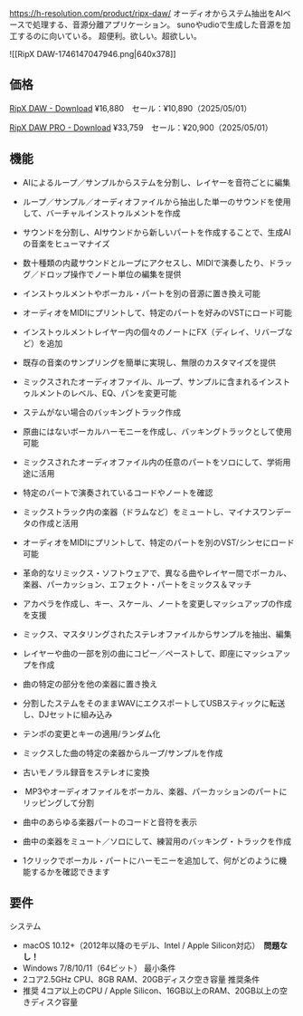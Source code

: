 https://h-resolution.com/product/ripx-daw/
オーディオからステム抽出をAIベースで処理する、音源分離アプリケーション。
sunoやudioで生成した音源を加工するのに向いている。
超便利。欲しい。超欲しい。

![[RipX DAW-1746147047946.png|640x378]]

## 価格

[RipX DAW - Download](https://h-resolution.com/product/ripx-daw/)
¥16,880　セール：¥10,890（2025/05/01）

[RipX DAW PRO - Download](https://h-resolution.com/product/ripx-daw-pro/)
¥33,759　セール：¥20,900（2025/05/01）

## 機能
- AIによるループ／サンプルからステムを分割し、レイヤーを音符ごとに編集
- ループ／サンプル／オーディオファイルから抽出した単一のサウンドを使用して、バーチャルインストゥルメントを作成
- サウンドを分割し、AIサウンドから新しいパートを作成することで、生成AIの音楽をヒューマナイズ
- 数十種類の内蔵サウンドとループにアクセスし、MIDIで演奏したり、ドラッグ／ドロップ操作でノート単位の編集を提供
- インストゥルメントやボーカル・パートを別の音源に置き換え可能
- オーディオをMIDIにプリントして、特定のパートを好みのVSTにロード可能
- インストゥルメントレイヤー内の個々のノートにFX（ディレイ、リバーブなど）を追加
- 既存の音楽のサンプリングを簡単に実現し、無限のカスタマイズを提供
- ミックスされたオーディオファイル、ループ、サンプルに含まれるインストゥルメントのレベル、EQ、パンを変更可能

- ステムがない場合のバッキングトラック作成
- 原曲にはないボーカルハーモニーを作成し、バッキングトラックとして使用可能
- ミックスされたオーディオファイル内の任意のパートをソロにして、学術用途に活用
- 特定のパートで演奏されているコードやノートを確認
- ミックストラック内の楽器（ドラムなど）をミュートし、マイナスワンデータの作成と活用
- オーディオをMIDIにプリントして、特定のパートを別のVST/シンセにロード可能

- 革命的なリミックス・ソフトウェアで、異なる曲やレイヤー間でボーカル、楽器、パーカッション、エフェクト・パートをミックス＆マッチ
- アカペラを作成し、キー、スケール、ノートを変更しマッシュアップの作成を支援
- ミックス、マスタリングされたステレオファイルからサンプルを抽出、編集
- レイヤーや曲の一部を別の曲にコピー／ペーストして、即座にマッシュアップを作成
- 曲の特定の部分を他の楽器に置き換え
- 分割したステムをそのままWAVにエクスポートしてUSBスティックに転送し、DJセットに組み込み
- テンポの変更とキーの適用/ランダム化
- ミックスした曲の特定の楽器からループ/サンプルを作成
- 古いモノラル録音をステレオに変換

-  MP3やオーディオファイルをボーカル、楽器、パーカッションのパートにリッピングして分割
- 曲中のあらゆる楽器パートのコードと音符を表示
- 曲中の楽器をミュート／ソロにして、練習用のバッキング・トラックを作成
- 1クリックでボーカル・パートにハーモニーを追加して、何がどのように機能するかを確認できます

## 要件
システム
- macOS 10.12+（2012年以降のモデル、Intel / Apple Silicon対応）　**問題なし！**
- Windows 7/8/10/11（64ビット）
最小条件
- 2コア2.5GHz CPU、8GB RAM、20GBディスク空き容量
推奨条件
- 推奨 4コア以上のCPU / Apple Silicon、16GB以上のRAM、20GB以上の空きディスク容量
